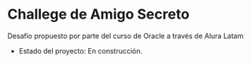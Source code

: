 <h1>Challege de Amigo Secreto</h1>

<p>Desafío propuesto por parte del curso de Oracle a través de Alura Latam</p>

- Estado del proyecto: En construcción.
